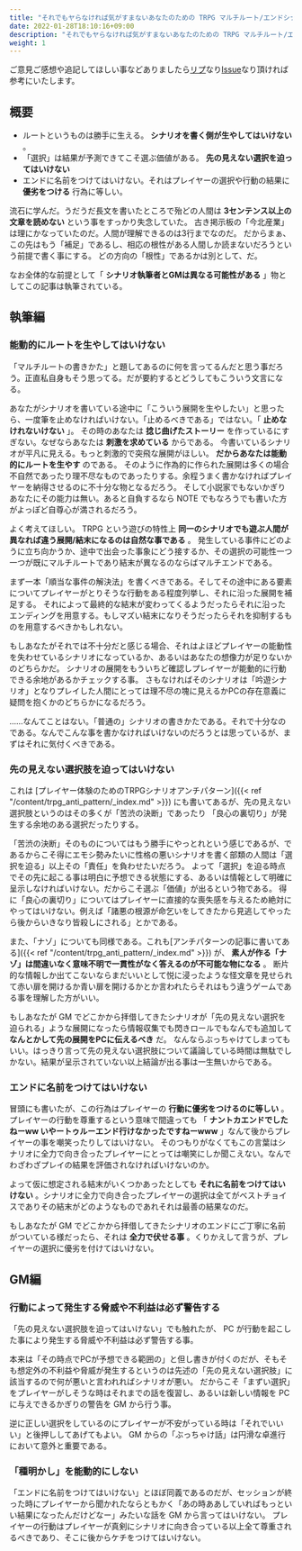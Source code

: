 ```yaml
---
title: "それでもヤらなければ気がすまないあなたのための TRPG マルチルート/エンドシナリオの執筆法と回しかた"
date: 2022-01-28T18:10:16+09:00
description: "それでもヤらなければ気がすまないあなたのための TRPG マルチルート/エンドシナリオの執筆法と回しかた"
weight: 1
---
```


ご意見ご感想や追記してほしい事などありましたら<a href="https://twitter.com/real_analysis">リプ</a>なり<a href="https://github.com/Minori-Akizuki/trpg_notes/issues">Issue</a>なり頂ければ参考にいたします。

## 概要

* ルートというものは勝手に生える。 **シナリオを書く側が生やしてはいけない** 。
* 「選択」は結果が予測できてこそ選ぶ価値がある。 **先の見えない選択を迫ってはいけない**
* エンドに名前をつけてはいけない。それはプレイヤーの選択や行動の結果に **優劣をつける** 行為に等しい。

流石に学んだ。うだうだ長文を書いたところで殆どの人間は **3センテンス以上の文章を読めない** という事をすっかり失念していた。
古き掲示板の「今北産業」は理にかなっていたのだ。人間が理解できるのは3行までなのだ。
だからまぁ、この先はもう「補足」であるし、相応の根性がある人間しか読まないだろうという前提で書く事にする。
どの方向の「根性」であるかは別として、だ。

なお全体的な前提として「 **シナリオ執筆者とGMは異なる可能性がある** 」物としてこの記事は執筆されている。

## 執筆編

### 能動的にルートを生やしてはいけない

「マルチルートの書きかた」と題してあるのに何を言ってるんだと思う事だろう。正直私自身もそう思ってる。だが要約するとどうしてもこういう文言になる。

あなたがシナリオを書いている途中に「こういう展開を生やしたい」と思ったら、一度筆を止めなければいけない。「止めるべきである」ではない。「 **止めなけれないけない** 」。
その時のあなたは **捻じ曲げたストーリー** を作っているにすぎない。なぜならあなたは **刺激を求めている** からである。
今書いているシナリオが平凡に見える。もっと刺激的で突飛な展開がほしい。 **だからあなたは能動的にルートを生やす** のである。
そのように作為的に作られた展開は多くの場合不自然であったり理不尽なものであったりする。余程うまく書かなければプレイヤーを納得させるのに不十分な物となるだろう。
そして小説家でもないかぎりあなたにその能力は無い。あると自負するなら NOTE でもなろうでも書いた方がよっぽど自尊心が満されるだろう。

よく考えてほしい。 TRPG という遊びの特性上 **同一のシナリオでも遊ぶ人間が異なれば違う展開/結末になるのは自然な事である** 。
発生している事件にどのように立ち向かうか、途中で出会った事象にどう接するか、その選択の可能性一つ一つが既にマルチルートであり結末が異なるのならばマルチエンドである。

まず一本「順当な事件の解決法」を書くべきである。そしてその途中にある要素についてプレイヤーがとりそうな行動をある程度列挙し、それに沿った展開を補足する。
それによって最終的な結末が変わってくるようだったらそれに沿ったエンディングを用意する。もしマズい結末になりそうだったらそれを抑制するものを用意するべきかもしれない。

もしあなたがそれでは不十分だと感じる場合、それはよほどプレイヤーの能動性を失わせているシナリオになっているか、あるいはあなたの想像力が足りないかのどちらかだ。
シナリオの展開をもういちど確認しプレイヤーが能動的に行動できる余地があるかチェックする事。
さもなければそのシナリオは「吟遊シナリオ」となりプレイした人間にとっては理不尽の塊に見えるかPCの存在意義に疑問を抱くかのどちらかになるだろう。

……なんてことはない。「普通の」シナリオの書きかたである。それで十分なのである。なんでこんな事を書かなければいけないのだろうとは思っているが、まずはそれに気付くべきである。

### 先の見えない選択肢を迫ってはいけない

これは [プレイヤー体験のためのTRPGシナリオアンチパターン]({{< ref "/content/trpg_anti_pattern/_index.md" >}}) にも書いてあるが、先の見えない選択肢というのはその多くが「苦渋の決断」であったり
「良心の裏切り」が発生する余地のある選択だったりする。

「苦渋の決断」そのものについてはもう勝手にやっとれという感じであるが、であるからこそ得にエモシ勢みたいに性格の悪いシナリオを書く部類の人間は「選択を迫る」以上その「責任」を負わせたいだろう。
よって「選択」を迫る時点でその先に起こる事は明白に予想できる状態にする、あるいは情報として明確に呈示しなければいけない。だからこそ選ぶ「価値」が出るという物である。
得に「良心の裏切り」についてはプレイヤーに直接的な喪失感を与えるため絶対にやってはいけない。例えば「諸悪の根源が命乞いをしてきたから見逃してやったら後からいきなり皆殺しにされる」とかである。

また、「ナゾ」についても同様である。これも[アンチパターンの記事に書いてある]({{< ref "/content/trpg_anti_pattern/_index.md" >}}) が、 **素人が作る「ナゾ」は間違いなく意味不明で一貫性がなく答えるのが不可能な物になる** 。
断片的な情報しか出てこないならまだいいとして悦に浸ったような怪文章を見せられて赤い扉を開けるか青い扉を開けるかとか言われたらそれはもう違うゲームである事を理解した方がいい。

もしあなたが GM でどこかから拝借してきたシナリオが「先の見えない選択を迫られる」ような展開になったら情報収集でも閃きロールでもなんでも追加して **なんとかして先の展開をPCに伝えるべき** だ。
なんならぶっちゃけてしまってもいい。はっきり言って先の見えない選択肢について議論している時間は無駄でしかない。結果が呈示されていない以上結論が出る事は一生無いからである。

### エンドに名前をつけてはいけない

冒頭にも書いたが、この行為はプレイヤーの **行動に優劣をつけるのに等しい** 。プレイヤーの行動を尊重するという意味で間違っても
「 **ナントカエンドでしたねーww いやートゥルーエンド行けなかったですねーwww** 」なんて後からプレイヤーの事を嘲笑ったりしてはいけない。
そのつもりがなくてもこの言葉はシナリオに全力で向き合ったプレイヤーにとっては嘲笑にしか聞こえない。なんでわざわざプレイの結果を評価されなければいけないのか。

よって仮に想定される結末がいくつかあったとしても **それに名前をつけてはいけない** 。シナリオに全力で向き合ったプレイヤーの選択は全てがベストチョイスでありその結末がどのようなものであれそれは最善の結果なのだ。

もしあなたが GM でどこかから拝借してきたシナリオのエンドにご丁寧に名前がついている様だったら、それは **全力で伏せる事** 。くりかえして言うが、プレイヤーの選択に優劣を付けてはいけない。

## GM編

### 行動によって発生する脅威や不利益は必ず警告する

「先の見えない選択肢を迫ってはいけない」でも触れたが、 PC が行動を起こした事により発生する脅威や不利益は必ず警告する事。

本来は「その時点でPCが予想できる範囲の」と但し書きが付くのだが、そもそも想定外の不利益や脅威が発生するというのは先述の「先の見えない選択肢」に該当するので何が悪いと言われればシナリオが悪い。
だからこそ「まずい選択」をプレイヤーがしそうな時はそれまでの話を復習し、あるいは新しい情報を PC に与えできるかぎりの警告を GM から行う事。

逆に正しい選択をしているのにプレイヤーが不安がっている時は「それでいいい」と後押ししてあげてもよい。 GM からの「ぶっちゃけ話」は円滑な卓進行において意外と重要である。

### 「種明かし」を能動的にしない

「エンドに名前をつけてはいけない」とほぼ同義であるのだが、セッションが終った時にプレイヤーから聞かれたならともかく「あの時ああしていればもっといい結果になったんだけどなー」みたいな話を GM から言ってはいけない。
プレイヤーの行動はプレイヤーが真剣にシナリオに向き合っている以上全て尊重されるべきであり、そこに後からケチをつけてはいけない。

